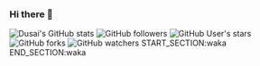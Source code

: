 ### Hi there 👋
![Dusai's GitHub stats](https://github-readme-stats.vercel.app/api?username=losanming&show_icons=true&theme=noctis_minimus)
![GitHub followers](https://img.shields.io/github/followers/stacklens?style=social)
![GitHub User's stars](https://img.shields.io/github/stars/stacklens?style=social)
![GitHub forks](https://img.shields.io/github/forks/stacklens/stacklens?style=social)
![GitHub watchers](https://img.shields.io/github/watchers/stacklens/stacklens?style=social)
START_SECTION:waka
END_SECTION:waka
<!--
**losanming/losanming** is a ✨ _special_ ✨ repository because its `README.md` (this file) appears on your GitHub profile.

Here are some ideas to get you started:

- 🔭 I’m currently working on ...
- 🌱 I’m currently learning ...
- 👯 I’m looking to collaborate on ...
- 🤔 I’m looking for help with ...
- 💬 Ask me about ...
- 📫 How to reach me: ...
- 😄 Pronouns: ...
- ⚡ Fun fact: ...
-->
